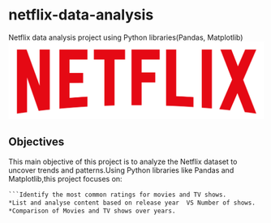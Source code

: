  # netflix-data-analysis
Netflix data analysis project  using Python libraries(Pandas, Matplotlib)
![Netflix_Logo](https://github.com/prachisharma52833-art/netflix-data-analysis/blob/main/logo.png)

## Objectives
This main objective of this project is to analyze the Netflix dataset to uncover trends and patterns.Using Python libraries like Pandas and Matplotlib,this project focuses on:
```Analyse the distribution of content types(No of movies vs TV shows). 
```Identify the most common ratings for movies and TV shows.
*List and analyse content based on release year  VS Number of shows.
*Comparison of Movies and TV shows over years.

